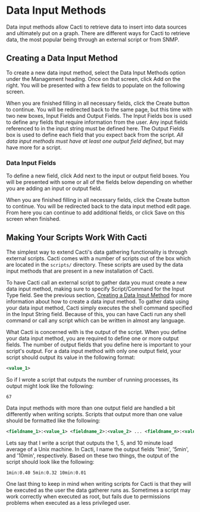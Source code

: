 # Data Input Methods

Data input methods allow Cacti to retrieve data to insert into data sources and
ultimately put on a graph. There are different ways for Cacti to retrieve data,
the most popular being through an external script or from SNMP.

## Creating a Data Input Method

To create a new data input method, select the Data Input Methods option under
the Management heading. Once on that screen, click Add on the right. You will
be presented with a few fields to populate on the following screen.

When you are finished filling in all necessary fields, click the Create button
to continue. You will be redirected back to the same page, but this time with
two new boxes, Input Fields and Output Fields. The Input Fields box is used to
define any fields that require information from the user. Any input fields
referenced to in the input string must be defined here. The Output Fields box
is used to define each field that you expect back from the script. *All data
input methods must have at least one output field defined*, but may have more
for a script.

### Data Input Fields

To define a new field, click Add next to the input or output field boxes. You
will be presented with some or all of the fields below depending on whether you
are adding an input or output field.

When you are finished filling in all necessary fields, click the Create button
to continue. You will be redirected back to the data input method edit page.
From here you can continue to add additional fields, or click Save on this
screen when finished.

## Making Your Scripts Work With Cacti

The simplest way to extend Cacti's data gathering functionality is through
external scripts. Cacti comes with a number of scripts out of the box which are
located in the `scripts/` directory. These scripts are used by the data input
methods that are present in a new installation of Cacti.

To have Cacti call an external script to gather data you must create a new data
input method, making sure to specify Script/Command for the Input Type field.
See the previous section, [Creating a Data Input Method](data_input_methods.html)
for more information about how to create a data input method. To gather data
using your data input method, Cacti simply executes the shell command specified
in the Input String field. Because of this, you can have Cacti run any shell
command or call any script which can be written in almost any language.

What Cacti is concerned with is the output of the script. When you define your
data input method, you are required to define one or more output fields. The
number of output fields that you define here is important to your script's
output. For a data input method with only one output field, your script should
output its value in the following format:

~~~xml
<value_1>
~~~

So if I wrote a script that outputs the number of running processes, its output
might look like the following:

`67`

Data input methods with more than one output field are handled a bit
differently when writing scripts. Scripts that output more than one value
should be formatted like the following:

~~~xml
<fieldname_1>:<value_1> <fieldname_2>:<value_2> ... <fieldname_n>:<value_n>
~~~

Lets say that I write a script that outputs the 1, 5, and 10 minute load
average of a Unix machine. In Cacti, I name the output fields '1min', '5min',
and '10min', respectively. Based on these two things, the output of the script
should look like the following:

`1min:0.40 5min:0.32 10min:0.01`

One last thing to keep in mind when writing scripts for Cacti is that they will
be executed as the user the data gatherer runs as. Sometimes a script may work
correctly when executed as root, but fails due to permissions problems when
executed as a less privileged user.
